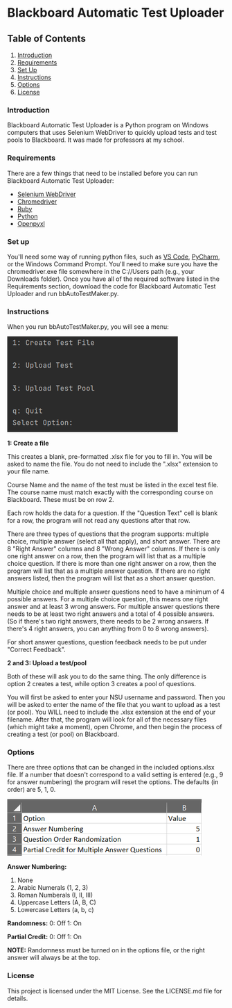 # Blackboard Automatic Test Uploader
## Table of Contents
1. [Introduction](#Introduction)
2. [Requirements](#Requirements)
3. [Set Up](#Set-up)
4. [Instructions](#Instructions)
5. [Options](#Options)
6. [License](#License)

### Introduction

Blackboard Automatic Test Uploader is a Python program on Windows computers that uses Selenium WebDriver to quickly upload tests and test pools to Blackboard. It was made for professors at my school.


### Requirements

There are a few things that need to be installed before you can run Blackboard Automatic Test Uploader:

* [Selenium WebDriver](https://www.geeksforgeeks.org/how-to-install-selenium-in-python/)
* [Chromedriver](https://sites.google.com/a/chromium.org/chromedriver/downloads)
* [Ruby](https://rubyinstaller.org/)
* [Python](https://www.python.org/downloads/)
* [Openpyxl](https://openpyxl.readthedocs.io/en/stable/#installation)

### Set up

You'll need some way of running python files, such as [VS Code](https://code.visualstudio.com/download), [PyCharm](https://www.jetbrains.com/pycharm/download/#section=windows), or the Windows Command Prompt. You'll need to make sure you have the chromedriver.exe file somewhere in the C://Users path (e.g., your Downloads folder). Once you have all of the required software listed in the Requirements section, download the code for Blackboard Automatic Test Uploader and run bbAutoTestMaker.py.


### Instructions

When you run bbAutoTestMaker.py, you will see a menu:

![menu](https://github.com/Evan-Sowards/BlackBoardTestMaker/blob/a34343ba2b69f01b7c2d528aeab5686d572e327b/pics/menu.PNG?raw=true)



**1: Create a file**

This creates a blank, pre-formatted .xlsx file for you to fill in. You will be asked to name the file. You do not need to include the ".xlsx" extension to your file name.

Course Name and the name of the test must be listed in the excel test file. The course name must match exactly with the corresponding course on Blackboard. These must be on row 2.

Each row holds the data for a question. If the "Question Text" cell is blank for a row, the program will not read any questions after that row.

There are three types of questions that the program supports: multiple choice, multiple answer (select all that apply), and short answer. There are 8 "Right Answer" columns and 8 "Wrong Answer" columns. If there is only one right answer on a row, then the program will list that as a multiple choice question. If there is more than one right answer on a row, then the program will list that as a multiple answer question. If there are no right answers listed, then the program will list that as a short answer question.

Multiple choice and multiple answer questions need to have a minimum of 4 possible answers. For a multiple choice question, this means one right answer and at least 3 wrong answers. For multiple answer questions there needs to be at least two right answers and a total of 4 possible answers. (So if there's two right answers, there needs to be 2 wrong answers. If there's 4 right answers, you can anything from 0 to 8 wrong answers).

For short answer questions, question feedback needs to be put under "Correct Feedback".

**2 and 3: Upload a test/pool**

Both of these will ask you to do the same thing. The only difference is option 2 creates a test, while option 3 creates a pool of questions.

You will first be asked to enter your NSU username and password. Then you will be asked to enter the name of the file that you want to upload as a test (or pool). You WILL need to include the .xlsx extension at the end of your filename. After that, the program will look for all of the necessary files (which might take a moment), open Chrome, and then begin the process of creating a test (or pool) on Blackboard.


### Options

There are three options that can be changed in the included options.xlsx file. If a number that doesn't correspond to a valid setting is entered (e.g., 9 for answer numbering) the program will reset the options. The defaults (in order) are 5, 1, 0.

![options](https://github.com/Evan-Sowards/BlackBoardTestMaker/blob/34918a85628fa41bb5fffd920a4e1bbf0e50902c/pics/options.PNG?raw=true)

**Answer Numbering:**
1. None
2. Arabic Numerals (1, 2, 3)
3. Roman Numberals (I, II, III)
4. Uppercase Letters (A, B, C)
5. Lowercase Letters (a, b, c)

**Randomness:**
0: Off
1: On

**Partial Credit:**
0: Off
1: On


**NOTE:** Randomness must be turned on in the options file, or the right answer will always be at the top.


### License

This project is licensed under the MIT License. See the LICENSE.md file for details.
